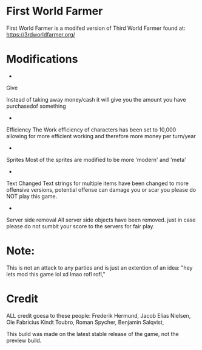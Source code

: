 # First World Farmer
First World Farmer is a modifed version of Third World Farmer found at:
https://3rdworldfarmer.org/



# Modifications

-
Give


Instead of taking away money/cash it will give you the amount you have purchasedof something



- 
Efficiency
The Work efficiency of characters has been set to 10,000 allowing for more efficient working and therefore more money per turn/year

- 
Sprites
Most of the sprites are modified to be more 'modern' and 'meta'

- 
Text Changed
Text strings for multiple items have been changed to more offensive versions, potential offense can damage you or scar you please do NOT play this game.

- 
Server side removal
All server side objects have been removed. just in case please do not sumbit your score to the servers for fair play.

# Note:
This is not an attack to any parties and is just an extention of an idea: "hey lets mod this game lol xd lmao rofl rofl," 


# Credit
ALL credit goesa to these people:
Frederik Hermund, 
Jacob Elias Nielsen, 
Ole Fabricius Kindt Toubro, 
Roman Spycher, 
Benjamin Salqvist, 

This build was made on the latest stable release of the game, not the preview build.
